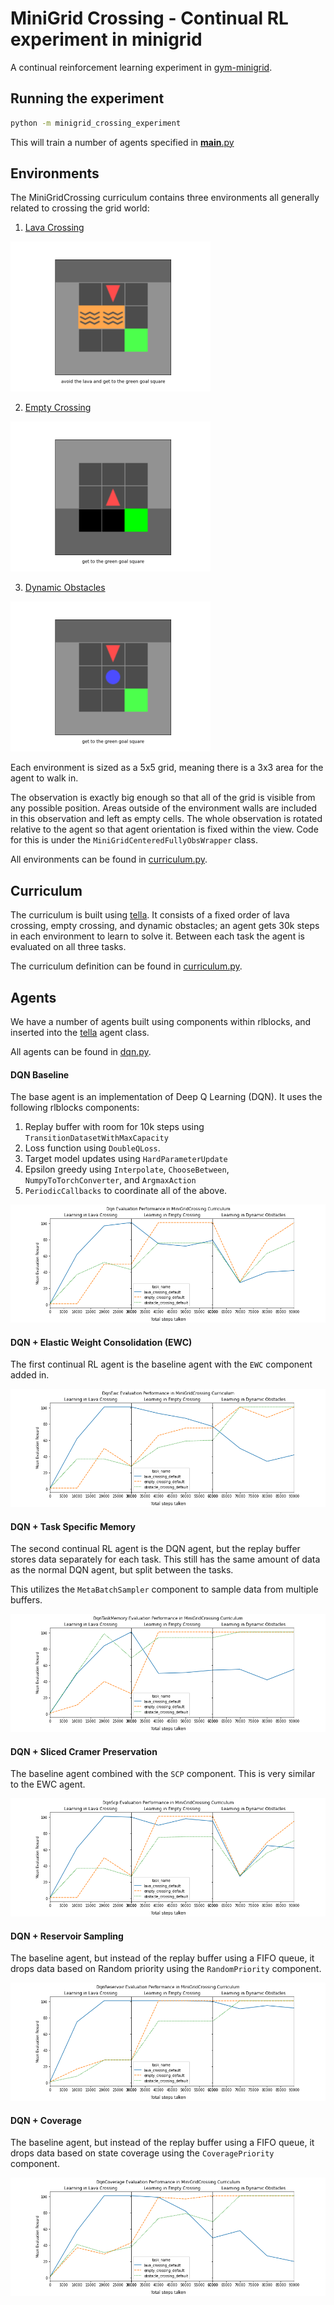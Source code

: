 # MiniGrid Crossing - Continual RL experiment in minigrid

A continual reinforcement learning experiment in [gym-minigrid](https://github.com/maximecb/gym-minigrid).

## Running the experiment

```bash
python -m minigrid_crossing_experiment
```

This will train a number of agents specified in [__main__.py](__main__.py)

## Environments

The MiniGridCrossing curriculum contains three environments all generally
related to crossing the grid world:

1. [Lava Crossing](https://github.com/maximecb/gym-minigrid#lava-crossing-environment)

<img src="images/env%20-%20lava.png" width="320">

2. [Empty Crossing](https://github.com/maximecb/gym-minigrid#empty-environment)

<img src="images/env%20-%20empty.png" width="320">

3. [Dynamic Obstacles](https://github.com/maximecb/gym-minigrid#dynamic-obstacles-environment)

<img src="images/env%20-%20obstacle.png" width="320">

Each environment is sized as a 5x5 grid, meaning there is a 3x3 area for
the agent to walk in.

The observation is exactly big enough so that all of the grid is visible from any possible position. Areas outside of the environment walls are included in this observation and left as empty cells. The whole observation is rotated relative to the agent so that agent orientation is fixed within the view. Code for this is under the `MiniGridCenteredFullyObsWrapper` class.

All environments can be found in [curriculum.py](curriculum.py).

## Curriculum

The curriculum is built using [tella](https://github.com/lifelong-learning-systems/tella).
It consists of a fixed order of lava crossing, empty crossing, and dynamic obstacles; an
agent gets 30k steps in each environment to learn to solve it. Between each task the
agent is evaluated on all three tasks.

The curriculum definition can be found in [curriculum.py](curriculum.py).

## Agents

We have a number of agents built using components within rlblocks, and inserted
into the [tella](https://github.com/lifelong-learning-systems/tella) agent class.

All agents can be found in [dqn.py](dqn.py).

#### DQN Baseline

The base agent is an implementation of Deep Q Learning (DQN). It uses the following rlblocks components:

1. Replay buffer with room for 10k steps using `TransitionDatasetWithMaxCapacity`
2. Loss function using `DoubleQLoss`.
3. Target model updates using `HardParameterUpdate`
4. Epsilon greedy using `Interpolate`, `ChooseBetween`, `NumpyToTorchConverter`, and `ArgmaxAction`
5. `PeriodicCallbacks` to coordinate all of the above.

![dqn](images/Dqn-MiniGridCrossing.png)

#### DQN + Elastic Weight Consolidation (EWC)

The first continual RL agent is the baseline agent
with the `EWC` component added in.

![dqnewc](images/DqnEwc-MiniGridCrossing.png)

#### DQN + Task Specific Memory

The second continual RL agent is the DQN agent, but the replay buffer stores data separately for each task. This still has the same amount of data as the normal DQN agent, but split between the tasks.

This utilizes the `MetaBatchSampler` component to sample data from multiple buffers.

![dqntaskmem](images/DqnTaskMemory-MiniGridCrossing.png)

#### DQN + Sliced Cramer Preservation

The baseline agent combined with the `SCP` component. This is very similar to the EWC agent.

![dqnscp](images/DqnScp-MiniGridCrossing.png)

#### DQN + Reservoir Sampling

The baseline agent, but instead of the replay buffer using a FIFO queue, it drops data based on Random priority using the `RandomPriority` component.

![dqnreservoir](images/DqnReservoir-MiniGridCrossing.png)

#### DQN + Coverage

The baseline agent, but instead of the replay buffer using a FIFO queue, it drops data based on state coverage using the `CoveragePriority` component.

![dqncoverage](images/DqnCoverage-MiniGridCrossing.png)

